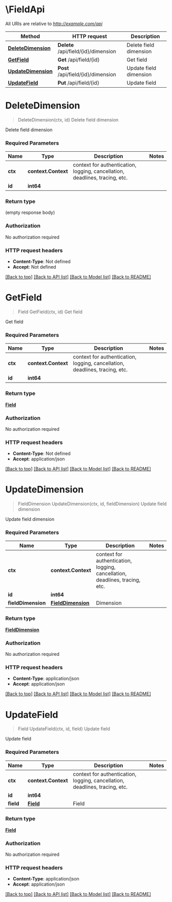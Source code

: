 # \FieldApi

All URIs are relative to *http://example.com/api*

Method | HTTP request | Description
------------- | ------------- | -------------
[**DeleteDimension**](FieldApi.md#DeleteDimension) | **Delete** /api/field/{id}/dimension | Delete field dimension
[**GetField**](FieldApi.md#GetField) | **Get** /api/field/{id} | Get field
[**UpdateDimension**](FieldApi.md#UpdateDimension) | **Post** /api/field/{id}/dimension | Update field dimension
[**UpdateField**](FieldApi.md#UpdateField) | **Put** /api/field/{id} | Update field


# **DeleteDimension**
> DeleteDimension(ctx, id)
Delete field dimension

Delete field dimension

### Required Parameters

Name | Type | Description  | Notes
------------- | ------------- | ------------- | -------------
 **ctx** | **context.Context** | context for authentication, logging, cancellation, deadlines, tracing, etc.
  **id** | **int64**|  | 

### Return type

 (empty response body)

### Authorization

No authorization required

### HTTP request headers

 - **Content-Type**: Not defined
 - **Accept**: Not defined

[[Back to top]](#) [[Back to API list]](../README.md#documentation-for-api-endpoints) [[Back to Model list]](../README.md#documentation-for-models) [[Back to README]](../README.md)

# **GetField**
> Field GetField(ctx, id)
Get field

Get field

### Required Parameters

Name | Type | Description  | Notes
------------- | ------------- | ------------- | -------------
 **ctx** | **context.Context** | context for authentication, logging, cancellation, deadlines, tracing, etc.
  **id** | **int64**|  | 

### Return type

[**Field**](Field.md)

### Authorization

No authorization required

### HTTP request headers

 - **Content-Type**: Not defined
 - **Accept**: application/json

[[Back to top]](#) [[Back to API list]](../README.md#documentation-for-api-endpoints) [[Back to Model list]](../README.md#documentation-for-models) [[Back to README]](../README.md)

# **UpdateDimension**
> FieldDimension UpdateDimension(ctx, id, fieldDimension)
Update field dimension

Update field dimension

### Required Parameters

Name | Type | Description  | Notes
------------- | ------------- | ------------- | -------------
 **ctx** | **context.Context** | context for authentication, logging, cancellation, deadlines, tracing, etc.
  **id** | **int64**|  | 
  **fieldDimension** | [**FieldDimension**](FieldDimension.md)| Dimension | 

### Return type

[**FieldDimension**](FieldDimension.md)

### Authorization

No authorization required

### HTTP request headers

 - **Content-Type**: application/json
 - **Accept**: application/json

[[Back to top]](#) [[Back to API list]](../README.md#documentation-for-api-endpoints) [[Back to Model list]](../README.md#documentation-for-models) [[Back to README]](../README.md)

# **UpdateField**
> Field UpdateField(ctx, id, field)
Update field

Update field

### Required Parameters

Name | Type | Description  | Notes
------------- | ------------- | ------------- | -------------
 **ctx** | **context.Context** | context for authentication, logging, cancellation, deadlines, tracing, etc.
  **id** | **int64**|  | 
  **field** | [**Field**](Field.md)| Field | 

### Return type

[**Field**](Field.md)

### Authorization

No authorization required

### HTTP request headers

 - **Content-Type**: application/json
 - **Accept**: application/json

[[Back to top]](#) [[Back to API list]](../README.md#documentation-for-api-endpoints) [[Back to Model list]](../README.md#documentation-for-models) [[Back to README]](../README.md)

